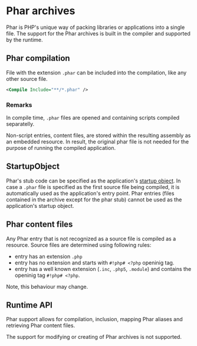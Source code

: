 # Phar archives

Phar is PHP's unique way of packing libraries or applications into a single file. The support for the Phar archives is built in the compiler and supported by the runtime.

## Phar compilation

File with the extension `.phar` can be included into the compilation, like any other source file.

```xml
<Compile Include="**/*.phar" />
```

### Remarks

In compile time, `.phar` files are opened and containing scripts compiled separatelly.

Non-script entries, content files, are stored within the resulting assembly as an embedded resource. In result, the original phar file is not needed for the purpose of running the compiled application.

## StartupObject

Phar's stub code can be specified as the application's [startup object](msbuild#startupobject). In case a `.phar` file is specified as the first source file being compiled, it is automatically used as the application's entry point. Phar entries (files contained in the archive except for the phar stub) cannot be used as the application's startup object.

## Phar content files

Any Phar entry that is not recognized as a source file is compiled as a resource. Source files are determined using following rules:

- entry has an extension `.php`
- entry has no extension and starts with `#!php# <?php` openinig tag.
- entry has a well known extension (`.inc`, `.php5`, `.module`) and contains the openinig tag `#!php# <?php`.

Note, this behaviour may change.

## Runtime API

Phar support allows for compilation, inclusion, mapping Phar aliases and retrieving Phar content files.

The support for modifying or creating of Phar archives is not supported.
